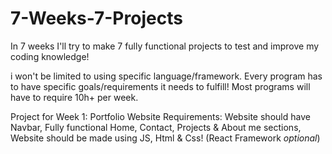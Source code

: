 # 7-Weeks-7-Projects
In 7 weeks I'll try to make 7 fully functional projects to test and improve my coding knowledge!

i won't be limited to using specific language/framework.
Every program has to have specific goals/requirements it needs to fulfill!
Most programs will have to require 10h+ per week.

Project for Week 1: Portfolio Website 
Requirements: Website should have Navbar,
Fully functional Home, Contact, Projects & About me sections,
Website should be made using JS, Html & Css! (React Framework *optional*)
